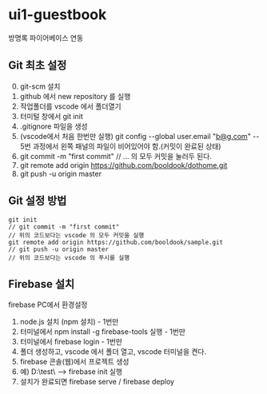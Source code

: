 ui1-guestbook
==
방명록 파이어베이스 연동

Git 최초 설정
--

0. git-scm 설치
1. github 에서 new repository 를  실행
2. 작업폴더를 vscode 에서 폴더열기
3. 터미털 창에서 git init
4. .gitignore 파일을 생성
5. (vscode에서 처음 한번만 실행) git config --global user.email "b@g.com"
	-- 5번 과정에서 왼쪽 패널의 파일이 비어있어야 함.(커밋이 완료된 상태)
6. git commit -m "first commit" // ... 의 모두 커밋을 눌러두 된다.
7. git remote add origin https://github.com/booldook/dothome.git
8. git push -u origin master



Git 설정 방법
--
~~~
git init
// git commit -m "first commit"
// 위의 코드보다는 vscode 의 모두 커밋을 실행
git remote add origin https://github.com/booldook/sample.git
// git push -u origin master
// 위의 코드보다는 vscode 의 푸시를 실행
~~~

Firebase 설치
--
firebase PC에서 환경설정
1. node.js 설치 (npm 설치) - 1번만
2. 터미널에서 npm install -g firebase-tools 실행 - 1번만
3. 터미널에서 firebase login - 1번만
4. 폴더 생성하고, vscode 에서 폴더 열고, vscode 터미널을 켠다.
5. firebase 콘솔(웹)에서 프로젝트 생성
6. 예) D:\test\ --> firebase init 실행
7. 설치가 완료되면 firebase serve / firebase deploy
